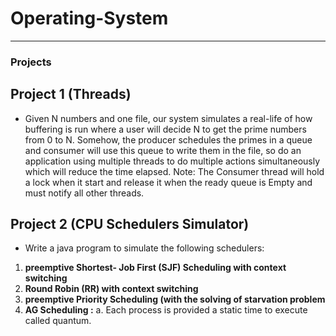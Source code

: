 
# Operating-System


***************************************************************************************************
### Projects
  ## Project 1 (Threads)
  * Given N numbers and one file, our system simulates a real-life of how 
  buffering is run where a user will decide N to get the prime numbers from
  0 to N. Somehow, the producer schedules the primes in a queue and 
  consumer will use this queue to write them in the file, so do an 
  application using multiple threads to do multiple actions simultaneously 
  which will reduce the time elapsed.
  Note: The Consumer thread will hold a lock when it start and release it when the 
  ready queue is Empty and must notify all other threads.
  
  ## Project 2 (CPU Schedulers Simulator)
   * Write a java program to simulate the following schedulers:
   1. **preemptive Shortest- Job First (SJF) Scheduling with context switching**
   2. **Round Robin (RR) with context switching**
   3. **preemptive Priority Scheduling (with the solving of starvation problem**
   4. **AG Scheduling :**
          a.  Each process is provided a static time to execute called quantum.
